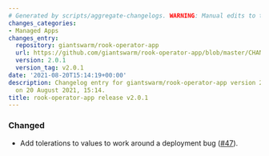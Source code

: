 ```yaml
---
# Generated by scripts/aggregate-changelogs. WARNING: Manual edits to this files will be overwritten.
changes_categories:
- Managed Apps
changes_entry:
  repository: giantswarm/rook-operator-app
  url: https://github.com/giantswarm/rook-operator-app/blob/master/CHANGELOG.md#201---2021-08-20
  version: 2.0.1
  version_tag: v2.0.1
date: '2021-08-20T15:14:19+00:00'
description: Changelog entry for giantswarm/rook-operator-app version 2.0.1, published
  on 20 August 2021, 15:14.
title: rook-operator-app release v2.0.1
---
```


### Changed
- Add tolerations to values to work around a deployment bug ([#47](https://github.com/giantswarm/rook-operator-app/pull/47)).
